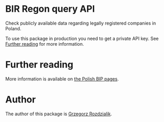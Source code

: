 # BIR Regon query API

Check publicly available data regarding legally registered companies in Poland.

To use this package in production you need to get a private API key. See [Further reading](#further-reading) for more information.


# Further reading 

More information is available on [the Polish BIP pages](http://bip.stat.gov.pl/dzialalnosc-statystyki-publicznej/rejestr-regon/interfejsyapi/jak-skorzystac-informacja-dla-podmiotow-komercyjnych/).


# Author

The author of this package is [Grzegorz Rozdzialik](voreny.gelio@gmail.com).